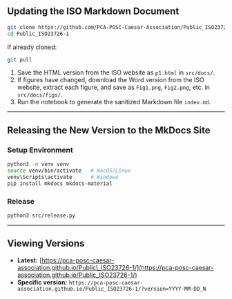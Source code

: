 ## Updating the ISO Markdown Document

```bash
git clone https://github.com/PCA-POSC-Caesar-Association/Public_ISO23726-1
cd Public_ISO23726-1
````

If already cloned:

```bash
git pull
```

1. Save the HTML version from the ISO website as `p1.html` in `src/docs/`.
2. If figures have changed, download the Word version from the ISO website, extract each figure, and save as `Fig1.png`, `Fig2.png`, etc. in `src/docs/figs/`.
3. Run the notebook to generate the sanitized Markdown file `index.md`.

---

## Releasing the New Version to the MkDocs Site

### Setup Environment

```bash
python3 -m venv venv
source venv/bin/activate   # macOS/Linux
venv\Scripts\activate      # Windows
pip install mkdocs mkdocs-material
```

### Release

```bash
python3 src/release.py
```

---

## Viewing Versions

* **Latest:** [https://pca-posc-caesar-association.github.io/Public\_ISO23726-1/](https://pca-posc-caesar-association.github.io/Public_ISO23726-1/)
* **Specific version:** `https://pca-posc-caesar-association.github.io/Public_ISO23726-1/?version=YYYY-MM-DD_N`